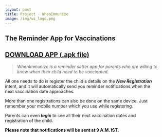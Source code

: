 ```yaml
---
layout: post
title: Project - WhenImmunize
image: /img/wi_logo.png
---
```

## The Reminder App for Vaccinations
## [DOWNLOAD APP (.apk file)](https://drive.google.com)

> _WhenImmunize is a reminder setter app for parents who are willing to know when their child need to be vaccinated._

All one needs to do is register the child's details on the **_New Registration_** intent, and it will automatically send you reminder notifications when the next vaccination date approaches.

More than one registrations can also be done on the same device. Just remember your mobile number which you use while registering.

Parents can even **_login_** to see all their next vaccination dates and registration of the child.

**Please note that notifications will be sent at 9 A.M. IST.**
